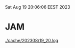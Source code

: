 Sat Aug 19 20:06:06 EEST 2023
# JAM
<a href='./cache/202308/19_20.log'>./cache/202308/19_20.log</a>
